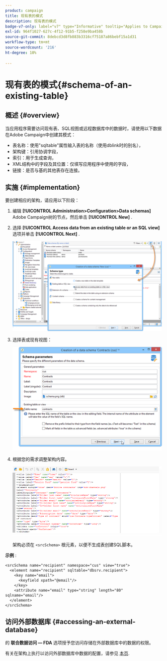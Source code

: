 ```yaml
---
product: campaign
title: 现有表的模式
description: 现有表的模式
badge-v7-only: label="v7" type="Informative" tooltip="Applies to Campaign Classic v7 only"
exl-id: 964f1027-627c-4f12-91b5-f258e9ba458b
source-git-commit: 8debcd3d8fb883b3316cf75187a86bebf15a1d31
workflow-type: tm+mt
source-wordcount: '216'
ht-degree: 10%

---
```


# 现有表的模式{#schema-of-an-existing-table}

## 概述 {#overview}

当应用程序需要访问现有表、SQL视图或远程数据库中的数据时，请使用以下数据在Adobe Campaign中创建其模式：

* 表名称：使用&quot;sqltable&quot;属性输入表的名称（使用dblink时的别名），
* 架构键：引用协调字段，
* 索引：用于生成查询，
* XML结构中的字段及其位置：仅填写应用程序中使用的字段，
* 链接：是否与基的其他表存在连接。

## 实施 {#implementation}

要创建相应的架构，请应用以下阶段：

1. 编辑 **[!UICONTROL Administration>Configuration>Data schemas]** Adobe Campaign树的节点，然后单击 **[!UICONTROL New]** .
1. 选择 **[!UICONTROL Access data from an existing table or an SQL view]** 选项并单击 **[!UICONTROL Next]** .

   ![](assets/s_ncs_configuration_extand_a_schema.png)

1. 选择表或现有视图：

   ![](assets/s_ncs_configuration_select_table.png)

1. 根据您的需求调整架构内容。

   ![](assets/s_ncs_configuration_view_create_schema.png)

   架构必须在 `<srcSchema>` 根元素，以便不生成表创建SQL脚本。

**示例** :

```
<srcSchema name="recipient" namespace="cus" view="true">
  <element name="recipient" sqltable="dbsrv.recipient">
    <key name="email">
      <keyfield xpath="@email"/>
    </key>   
    <attribute name="email" type="string" length="80" sqlname="email"/>
  </element>
</srcSchema>
```

## 访问外部数据库 {#accessing-an-external-database}

的 **联合数据访问 — FDA** 选项授予您访问存储在外部数据库中的数据的权限。

有关在架构上执行以访问外部数据库中数据的配置，请参见 [本页](../../installation/using/creating-data-schema.md).
